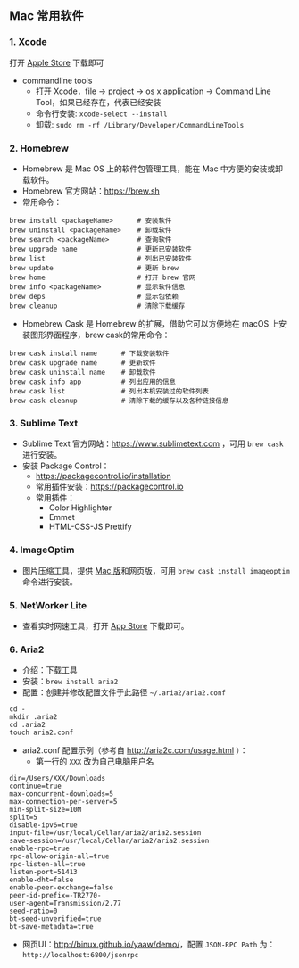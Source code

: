 ## Mac 常用软件
### 1. Xcode
打开 <a href="https://apps.apple.com/cn/app/xcode/id497799835?mt=12">Apple Store</a> 下载即可
* commandline tools
    - 打开 Xcode，file -> project -> os x application -> Command Line
Tool，如果已经存在，代表已经安装
    - 命令行安装:  `xcode-select --install`
    - 卸载: `sudo rm -rf /Library/Developer/CommandLineTools`

### 2. Homebrew
* Homebrew 是 Mac OS 上的软件包管理工具，能在 Mac 中方便的安装或卸载软件。
* Homebrew 官方网站：https://brew.sh
* 常用命令：
```
brew install <packageName>      # 安装软件
brew uninstall <packageName>    # 卸载软件
brew search <packageName>       # 查询软件
brew upgrade name               # 更新已安装软件
brew list                       # 列出已安装软件
brew update                     # 更新 brew
brew home                       # 打开 brew 官网
brew info <packageName>         # 显示软件信息
brew deps                       # 显示包依赖
brew cleanup                    # 清除下载缓存
```
* Homebrew Cask 是 Homebrew 的扩展，借助它可以方便地在 macOS 上安装图形界面程序，brew cask的常用命令：
```
brew cask install name      # 下载安装软件
brew cask upgrade name      # 更新软件
brew cask uninstall name    # 卸载软件
brew cask info app          # 列出应用的信息
brew cask list              # 列出本机安装过的软件列表
brew cask cleanup           # 清除下载的缓存以及各种链接信息
```

### 3. Sublime Text
* Sublime Text 官方网站：https://www.sublimetext.com ，可用 `brew cask` 进行安装。
* 安装 Package Control：
	+ https://packagecontrol.io/installation
	+ 常用插件安装：https://packagecontrol.io
	+ 常用插件：
		* Color Highlighter
		* Emmet
		* HTML-CSS-JS Prettify

### 4. ImageOptim
* 图片压缩工具，提供 <a href="https://imageoptim.com/mac">Mac 版</a>和网页版，可用 `brew cask install imageoptim` 命令进行安装。

### 5. NetWorker Lite
* 查看实时网速工具，打开 <a href="https://apps.apple.com/cn/app/networker-lite/id1228738830?mt=12">App Store</a> 下载即可。

### 6. Aria2
* 介绍：下载工具
* 安装：`brew install aria2`
* 配置：创建并修改配置文件于此路径 `~/.aria2/aria2.conf`
```
cd -
mkdir .aria2
cd .aria2
touch aria2.conf
```
* aria2.conf 配置示例（参考自 <a href="http://aria2c.com/usage.html">http://aria2c.com/usage.html</a> ）：
	- 第一行的 `XXX` 改为自己电脑用户名
```
dir=/Users/XXX/Downloads
continue=true
max-concurrent-downloads=5
max-connection-per-server=5
min-split-size=10M
split=5
disable-ipv6=true
input-file=/usr/local/Cellar/aria2/aria2.session
save-session=/usr/local/Cellar/aria2/aria2.session
enable-rpc=true
rpc-allow-origin-all=true
rpc-listen-all=true
listen-port=51413
enable-dht=false
enable-peer-exchange=false
peer-id-prefix=-TR2770-
user-agent=Transmission/2.77
seed-ratio=0
bt-seed-unverified=true
bt-save-metadata=true
```
* 网页UI：<a href="http://binux.github.io/yaaw/demo/">http://binux.github.io/yaaw/demo/</a>，配置 `JSON-RPC Path` 为：`http://localhost:6800/jsonrpc`